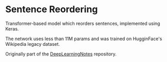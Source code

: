 # Sentence Reordering
Transformer-based model which reorders sentences, implemented using Keras.

The network uses less than 11M params and was trained on HugginFace's Wikipedia legacy dataset.

Originally part of the [DeepLearningNotes](https://github.com/AngeloGalav/deep-learning-notes) repository.
